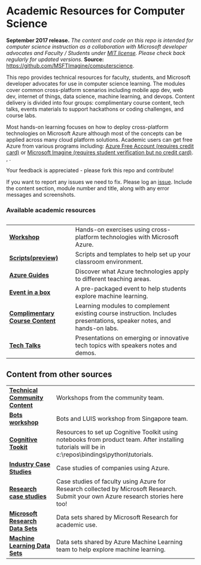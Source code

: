 <html lang="en">
   <head>
      <meta charset="utf-8">
      <meta http-equiv="X-UA-Compatible" content="IE=edge">
      <meta name="viewport" content="width=device-width, initial-scale=1">
	  <link rel="stylesheet" href="style.css">
   </head>
   <body id="home">
      <div class="container">
         <div class="jumbotron">
            <h1>Academic Resources for Computer Science</h1>
            <p><b>September 2017 release.</b> <i>The content and code on this repo is intended for computer science instruction as a collaboration with Microsoft developer advocates and Faculty / Students under <a href="https://github.com/MSFTImagine/computerscience/blob/master/LICENSE.md">MIT license</a>. Please check back regularly for updated versions.</i> <b>Source:</b> <a href="https://github.com/MSFTImagine/computerscience">https://github.com/MSFTImagine/computerscience</a>.</p>
            <p>
               This repo provides technical resources for faculty, students, and Microsoft developer advocates for use in computer science learning. The modules cover common cross-platform scenarios including mobile app dev, web dev, internet of things, data science, machine learning, and devops. Content delivery is divided into four groups: complimentary course content, tech talks, events materials to support hackathons or coding challenges, and course labs.</p>
               <p>Most hands-on learning focuses on how to deploy cross-platform technologies on Microsoft Azure although most of the concepts can be applied across many cloud platform solutions. Academic users can get free Azure from various programs including: 
            <a href="https://azure.microsoft.com/en-us/free/">Azure Free Account (requires credit card)</a> or 
            <a href="https://www.dreamspark.com/student/default.aspx">Microsoft Imagine (requires student verification but no credit card)</a>. 
            ,
            .
            </p>
               <p>Your feedback is appreciated - please fork this repo and contribute!</p> 
               <p>If you want to report any issues we need to fix. Please log an <a href="https://github.com/MSFTImagine/computerscience/issues">issue</a>. Include 
               the content section, module number and title, along with any error messages and screenshots.</p> 
             </div>  
         </div>
         <div class="panel panel-default">
            <div class="panel-heading">
               <h3 class="panel-title">Available academic resources</h3>
            </div>
            <div class="panel-body">
            <h2></h2>
          <table class="table table-bordered table-striped table-hover">
					<tr>
					   <td><b><a href="https://github.com/MSFTImagine/computerscience/tree/master/Workshop"> Workshop</a></b></td>
					   <td>Hands-on exercises using cross-platform technologies with Microsoft Azure.</td>
					</tr>
          <tr>
					   <td><b><a href="https://github.com/MSFTImagine/computerscience/tree/master/Scripts">Scripts(preview)</a></b></td>
					   <td>Scripts and templates to help set up your classroom environment.</td>
					</tr>
          <tr>
					   <td><b><a href="https://github.com/MSFTImagine/computerscience/tree/master/Azure%20Guides">Azure Guides</a></b></td>
					   <td>Discover what Azure technologies apply to different teaching areas.</td>
					</tr>
          <tr>
					   <td><b><a href="https://github.com/MSFTImagine/computerscience/tree/master/Event-In-Box/Machine%20Learning%20Challenge">Event in a box</a></b></td>
					   <td>A pre-packaged event to help students explore machine learning.</td>
					</tr>
          <tr>
					   <td><b><a href="https://github.com/MSFTImagine/computerscience/tree/master/Complimentary%20Course%20Content">Complimentary Course Content</a></b></td>
					   <td>Learning modules to complement existing course instruction. Includes presentations, speaker notes, and hands-on labs.</td>
					</tr>
          <tr>
					   <td><b><a href="https://github.com/MSFTImagine/computerscience/tree/master/Tech%20Talks"> Tech Talks</a></b></td>
					   <td>Presentations on emerging or innovative tech topics with speakers notes and demos. </td>
					</tr>
				 </table>
         <h2>Content from other sources</h2>
         <table class="table table-bordered table-striped table-hover">
					<tr>
					   <td><b><a href="https://github.com/Microsoft/TechnicalCommunityContent">Technical Community Content</a></b></td>
					   <td>Workshops from the community team.</td>
					</tr>
          <tr>
					   <td><b><a href="http://aka.ms/NUSworkshop">Bots workshop</a></b></td>
					   <td>Bots and LUIS workshop from Singapore team.</td>
					</tr>
          <tr>
					   <td><b><a href="https://github.com/Microsoft/CNTK/wiki/Setup-Windows-Binary-Script"> Cognitive Tookit</a></b></td>
					   <td>Resources to set up Cognitive Toolkit using notebooks from product team. After installing tutorials will be in c:\repos\bindings\python\tutorials.</td>
					</tr>
					<tr>
					   <td><b><a href="https://microsoft.github.io/techcasestudies/"> Industry Case Studies</a></b></td>
					   <td>Case studies of companies using Azure.</td>
					</tr>
          <tr>
					   <td><b><a href="https://www.microsoft.com/en-us/research/academic-program/microsoft-azure-for-research/">Research case studies</a></b></td>
					   <td>Case studies of faculty using Azure for Research collected by Microsoft Research. Submit your own Azure research stories here too!</td>
					</tr>
          <tr>
					   <td><b><a href="http://aka.ms/datascience">Microsoft Research Data Sets</a></b></td>
					   <td>Data sets shared by Microsoft Research for academic use.</td>
					</tr>
          <tr>
					   <td><b><a href="https://docs.microsoft.com/en-us/azure/machine-learning/machine-learning-use-sample-datasets">Machine Learning Data Sets</a></b></td>
					   <td>Data sets shared by Azure Machine Learning team to help explore machine learning.</td>
					</tr>
				 </table>
			</div>
      </div>
   </body>
</html>
